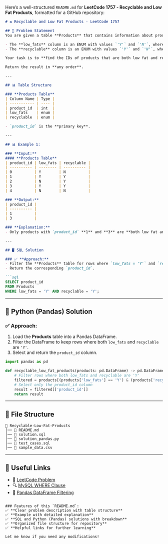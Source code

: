 Here’s a well-structured `README.md` for **LeetCode 1757 - Recyclable and Low Fat Products**, formatted for a GitHub repository:

```md
# ♻️ Recyclable and Low Fat Products - LeetCode 1757

## 📌 Problem Statement
You are given a table **Products** that contains information about products with respect to their fat content and recyclability.

- The **low_fats** column is an ENUM with values `'Y'` and `'N'`, where `'Y'` indicates the product is low fat.
- The **recyclable** column is an ENUM with values `'Y'` and `'N'`, where `'Y'` indicates the product is recyclable.

Your task is to **find the IDs of products that are both low fat and recyclable**.

Return the result in **any order**.

---

## 📊 Table Structure

### **Products Table**
| Column Name | Type |
| ----------- | ---- |
| product_id  | int  |
| low_fats    | enum |
| recyclable  | enum |

- `product_id` is the **primary key**.

---

## 📊 Example 1:

### **Input:**
#### **Products Table**
| product_id | low_fats | recyclable |
| ---------- | -------- | ---------- |
| 0          | Y        | N          |
| 1          | Y        | Y          |
| 2          | N        | Y          |
| 3          | Y        | Y          |
| 4          | N        | N          |

### **Output:**
| product_id |
| ---------- |
| 1          |
| 3          |

### **Explanation:**
- Only products with `product_id` **1** and **3** are **both low fat and recyclable**.

---

## 🖥 SQL Solution

### ✅ **Approach:**
- Filter the **Products** table for rows where `low_fats = 'Y'` and `recyclable = 'Y'`.
- Return the corresponding `product_id`.

```sql
SELECT product_id
FROM Products
WHERE low_fats = 'Y' AND recyclable = 'Y';
```

---

## 🐍 Python (Pandas) Solution

### ✅ **Approach:**
1. Load the **Products** table into a Pandas DataFrame.
2. Filter the DataFrame to keep rows where both `low_fats` and `recyclable` are `'Y'`.
3. Select and return the `product_id` column.

```python
import pandas as pd

def recyclable_low_fat_products(products: pd.DataFrame) -> pd.DataFrame:
    # Filter rows where both low_fats and recyclable are 'Y'
    filtered = products[(products['low_fats'] == 'Y') & (products['recyclable'] == 'Y')]
    # Select only the product_id column
    result = filtered[['product_id']]
    return result
```

---

## 📁 File Structure
```
📂 Recyclable-Low-Fat-Products
│── 📜 README.md
│── 📜 solution.sql
│── 📜 solution_pandas.py
│── 📜 test_cases.sql
│── 📜 sample_data.csv
```

---

## 🔗 Useful Links
- 📖 [LeetCode Problem](https://leetcode.com/problems/recyclable-and-low-fat-products/)
- 🔍 [MySQL WHERE Clause](https://www.w3schools.com/sql/sql_where.asp)
- 🐍 [Pandas DataFrame Filtering](https://pandas.pydata.org/docs/reference/api/pandas.DataFrame.loc.html)
```

### Features of this `README.md`:
✅ **Clear problem description with table structure**  
✅ **Example with detailed explanation**  
✅ **SQL and Python (Pandas) solutions with breakdown**  
✅ **Organized file structure for repository**  
✅ **Helpful links for further learning**

Let me know if you need any modifications!